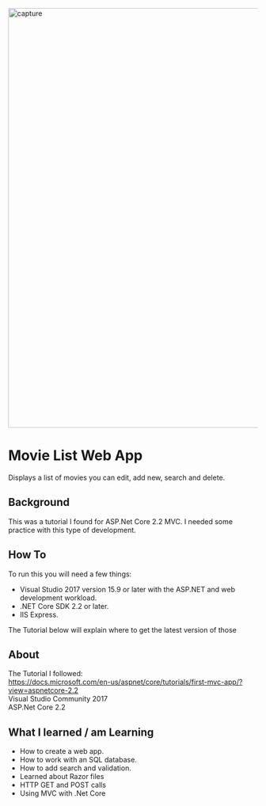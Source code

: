 <img width="848" alt="capture" src="https://user-images.githubusercontent.com/15223204/53127413-5c045180-3530-11e9-9230-82503f295617.PNG">

# Movie List Web App
Displays a list of movies you can edit, add new, search and delete.

## Background
This was a tutorial I found for ASP.Net Core 2.2 MVC. I needed some practice with this type of development.

## How To
To run this you will need a few things:<br />
* Visual Studio 2017 version 15.9 or later with the ASP.NET and web development workload.<br />
* .NET Core SDK 2.2 or later.<br />
* IIS Express.<br />

The Tutorial below will explain where to get the latest version of those

## About
The Tutorial I followed:<br />
https://docs.microsoft.com/en-us/aspnet/core/tutorials/first-mvc-app/?view=aspnetcore-2.2 <br />
Visual Studio Community 2017<br />
ASP.Net Core 2.2

## What I learned / am Learning
* How to create a web app.
* How to work with an SQL database.
* How to add search and validation.
* Learned about Razor files
* HTTP GET and POST calls
* Using MVC with .Net Core
